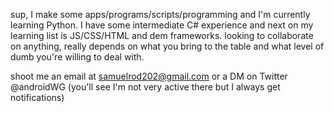 sup, I make some apps/programs/scripts/programming and I'm currently learning Python. I have some intermediate C# experience and next on my learning list is JS/CSS/HTML and dem frameworks. looking to collaborate on anything, really depends on what you bring to the table and what level of dumb you're willing to deal with.

shoot me an email at samuelrod202@gmail.com or a DM on Twitter @androidWG (you'll see I'm not very active there but I always get notifications)
